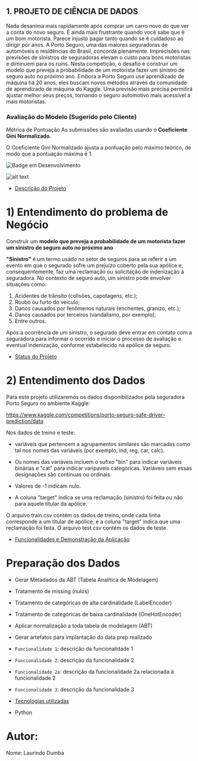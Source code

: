 ## 1.   PROJETO DE CIÊNCIA DE DADOS 



Nada desanima mais rapidamente após comprar um carro novo do que ver a conta do novo seguro. É ainda mais frustrante quando você sabe que é um bom motorista. Parece injusto pagar tanto quando se é cuidadoso ao dirigir por anos. A Porto Seguro, uma das maiores seguradoras de automóveis e residências do Brasil, concorda plenamente. Imprecisões nas previsões de sinistros de seguradoras elevam o custo para bons motoristas e diminuem para os ruins. Nesta competição, o desafio é construir um modelo que preveja a probabilidade de um motorista fazer um sinistro de seguro auto no próximo ano. Embora a Porto Seguro use aprendizado de máquina há 20 anos, eles buscam novos métodos através da comunidade de aprendizado de máquina do Kaggle. Uma previsão mais precisa permitirá ajustar melhor seus preços, tornando o seguro automotivo mais acessível a mais motoristas.

### **Avaliação do Modelo (Sugerido pelo Cliente)**
Métrica de Pontuação
As submissões são avaliadas usando o **Coeficiente Gini Normalizado**.

O Coeficiente Gini Normalizado ajusta a pontuação pelo máximo teórico, de modo que a pontuação máxima é 1.

![Badge em Desenvolvimento](http://img.shields.io/static/v1?label=STATUS&message=EM%20DESENVOLVIMENTO&color=GREEN&style=for-the-badge)


![alt text](image.png)


* [Descrição do Projeto](#descrição-do-projeto)

# 1) Entendimento do problema de Negócio
   Construir um **modelo que preveja a probabilidade de um motorista fazer um sinistro de seguro auto no próximo ano**

**"Sinistro"** é um termo usado no setor de seguros para se referir a um evento em que o segurado sofre um prejuízo coberto pela sua apólice e, consequentemente, faz uma reclamação ou solicitação de indenização à seguradora. No contexto de seguro auto, um sinistro pode envolver situações como:

1. Acidentes de trânsito (colisões, capotagens, etc.);
2. Roubo ou furto do veículo;
3. Danos causados por fenômenos naturais (enchentes, granizo, etc.);
4. Danos causados por terceiros (vandalismo, por exemplo);
5. Entre outros.

Após a ocorrência de um sinistro, o segurado deve entrar em contato com a seguradora para informar o ocorrido e iniciar o processo de avaliação e eventual indenização, conforme estabelecido na apólice de seguro.   

* [Status do Projeto](#status-do-Projeto)

# 2) Entendimento dos Dados

Para este projeto utilizaremos os dados disponibilizados pela seguradora Porto Seguro no ambiente Kaggle:

https://www.kaggle.com/competitions/porto-seguro-safe-driver-prediction/data

Nos dados de treino e teste:
- variáveis que pertencem a agrupamentos similares são marcadas como tal nos nomes das variáveis (por exemplo, ind, reg, car, calc).

- Os nomes das variáveis incluem o sufixo "bin" para indicar variáveis binárias e "cat" para indicar varipaveis categóricas. Variáveis sem essas designações são contínuas ou ordinais.


- Valores de -1 indicam nulo.

- A coluna "target" indica se uma reclamação (sinistro) foi feita ou não para aquele titular da apólice.

O arquivo train.csv contém os dados de treino, onde cada linha corresponde a um titular de apólice, e a coluna "target" indica que uma reclamação foi feita.
O arquivo test.csv contém os dados de teste.


* [Funcionalidades e Demonstração da Aplicação](#funcionalidades-e-demonstração-da-aplicação)

# Preparação dos Dados

- Gerar Metadados da ABT (Tabela Analítica de Modelagem)
- Tratamento de missing (nulos)
- Tratamento de categóricas de alta cardinalidade (LabelEncoder)
- Tratamento de categóricas de baixa cardinalidade (OneHotEncoder)
- Aplicar normalização a toda tabela de modelagem (ABT)
- Gerar artefatos para implantação do data prep realizado


- `Funcionalidade 1`: descrição da funcionalidade 1
- `Funcionalidade 2`: descrição da funcionalidade 2
- `Funcionalidade 2a`: descrição da funcionalidade 2a relacionada à funcionalidade 2
- `Funcionalidade 3`: descrição da funcionalidade 3




* [Tecnologias utilizadas](#tecnologias-utilizadas)
- Python



# Autor:
Nome: Laurindo Dumba